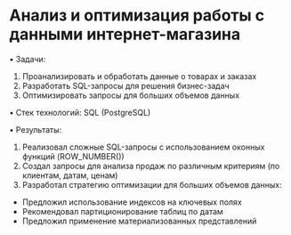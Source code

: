 # Анализ и оптимизация работы с данными интернет-магазина
• Задачи:
1) Проанализировать и обработать данные о товарах и заказах
2) Разработать SQL-запросы для решения бизнес-задач
3) Оптимизировать запросы для больших объемов данных

• Стек технологий: SQL (PostgreSQL)

• Результаты:
1) Реализовал сложные SQL-запросы с использованием оконных функций (ROW_NUMBER())
2) Создал запросы для анализа продаж по различным критериям (по клиентам, датам, ценам)
3) Разработал стратегию оптимизации для больших объемов данных:
- Предложил использование индексов на ключевых полях
- Рекомендовал партиционирование таблиц по датам
- Предложил применение материализованных представлений

